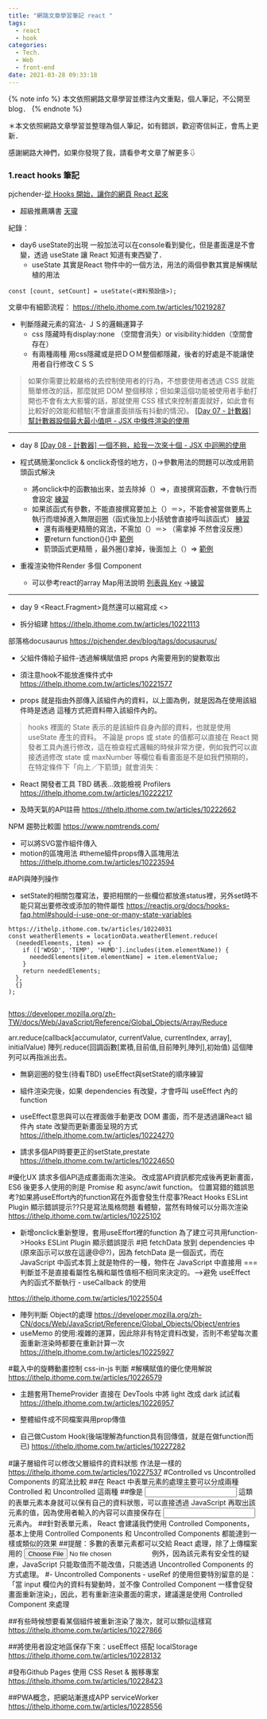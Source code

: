 ```yaml
---
title: "網路文章學習筆記 react "
tags:
  - react
  - hook
categories:
  - Tech.
  - Web
  - front-end
date: 2021-03-28 09:33:18
---
```


{% note info %} 本文依照網路文章學習並標注內文重點，個人筆記，不公開至blog． {% endnote %}


<div>＊本文依照網路文章學習並整理為個人筆記，如有錯誤，歡迎寄信糾正，會馬上更新．<p>
感謝網路大神們，如果你發現了我，請看參考文章了解更多⇩</div>


<!--more-->

### 1.react hooks 筆記
pjchender-[從 Hooks 開始，讓你的網頁 React 起來](https://ithelp.ithome.com.tw/users/20103315/ironman/2668)  
- 超級推薦購書 [天瓏](https://www.tenlong.com.tw/products/9789864345083)

紀錄：
- day6 useState的出現
一般加法可以在console看到變化，但是畫面還是不會變，透過 useState 讓 React 知道有東西變了．
  - useState 其實是React 物件中的一個方法，用法的兩個參數其實是解構賦植的用法
```
const [count, setCount] = useState(<資料預設值>);
```
文章中有細節流程：
https://ithelp.ithome.com.tw/articles/10219287


- 判斷隱藏元素的寫法- ＪＳ的邏輯運算子
  - css 隱藏時有display:none （空間會消失）or visibility:hidden（空間會存在）
  - 有兩種兩種 用css隱藏或是把ＤＯＭ整個都隱藏，後者的好處是不能讓使用者自行修改ＣＳＳ
>如果你需要比較嚴格的去控制使用者的行為，不想要使用者透過 CSS 就能簡單修改的話，那麼就把 DOM 整個移除；但如果這個功能被使用者手動打開也不會有太大影響的話，那就使用 CSS 樣式來控制畫面就好，如此會有比較好的效能和體驗(不會讓畫面排版有抖動的情況)。
[[Day 07 - 計數器] 幫計數器設個最大最小值吧 - JSX 中條件渲染的使用](https://ithelp.ithome.com.tw/articles/10219716)

----
- day 8 [[Day 08 - 計數器] 一個不夠，給我一次來十個 - JSX 中迴圈的使用](https://ithelp.ithome.com.tw/articles/10220209)
- 程式碼簡潔onclick & onclick奇怪的地方，()->參數用法的問題可以改成用箭頭函式解決
  - 將onclick中的函數抽出來，並去除掉（）=>，直接撰寫函數，不會執行而會設定
  [練習](https://github.com/yumememooo/counter-water/commit/a084004203346ad204d5d53ff7fe4868a7d452c6)
  - 如果該函式有參數，不能直接撰寫要加上（）＝>，不能會被當做要馬上執行而壞掉進入無限迴圈（函式後加上小括號會直接呼叫該函式）
  [練習](https://github.com/yumememooo/counter-water/commit/71b627e3eefdf7b7aa97b35f44588cb6437a6135)
    - 還有兩種更精簡的寫法，不需加（）＝> （需拿掉 不然會沒反應）
    - 要return function(){}中 [範例](https://github.com/yumememooo/counter-water/commit/c1fd638c3238a484f8f4fc723a1c7e8f4289231b)
    - 箭頭函式更精簡 ，最外圈{}拿掉，後面加上（）=> [範例](https://github.com/yumememooo/counter-water/commit/1ebfae46ef066765ba7145e57dd22b79a0f53cac)

- 重複渲染物件Render 多個 Component
  - 可以參考react的array Map用法說明 [列表與 Key](https://zh-hant.reactjs.org/docs/lists-and-keys.html) ->[練習](https://github.com/yumememooo/counter-water/commit/90adbbdec4100f4f49010bce5305446e1780b3e6)

-----
- day 9 <React.Fragment>竟然還可以縮寫成 <>

- 拆分組建
https://ithelp.ithome.com.tw/articles/10221113

部落格docusaurus
https://pjchender.dev/blog/tags/docusaurus/

- 父組件傳給子組件-透過解構賦值把 props 內需要用到的變數取出
- 須注意hook不能放進條件式中
https://ithelp.ithome.com.tw/articles/10221577


- props 就是指由外部傳入該組件內的資料，以上圖為例，就是因為在使用該組件時是透過 <Counter maxNumber="30" minNumber="21" startingValue="25" /> 這種方式把資料帶入該組件內的。

>hooks 裡面的 State 表示的是該組件自身內部的資料，也就是使用 useState 產生的資料。
不論是 props 或 state 的值都可以直接在 React 開發者工具內進行修改，這在檢查程式邏輯的時候非常方便，例如我們可以直接透過修改 state 或 maxNumber 等欄位看看畫面是不是如我們預期的，在特定條件下「向上／下箭頭」就會消失：

- React 開發者工具
TBD 碼表...效能檢視 Profilers
https://ithelp.ithome.com.tw/articles/10222217

- 及時天氣的API註冊
https://ithelp.ithome.com.tw/articles/10222662

NPM 趨勢比較圖
https://www.npmtrends.com/


- 可以將SVG當作組件傳入
- motion的區塊用法
#theme組件props傳入區塊用法
https://ithelp.ithome.com.tw/articles/10223594

#API與陣列操作
- setState的相關包覆寫法，要把相關的一些欄位都放進status裡，另外set時不能只寫出要修改或添加的物件屬性
https://reactjs.org/docs/hooks-faq.html#should-i-use-one-or-many-state-variables
```
https://ithelp.ithome.com.tw/articles/10224031
const weatherElements = locationData.weatherElement.reduce(
  (neededElements, item) => {
    if (['WDSD', 'TEMP', 'HUMD'].includes(item.elementName)) {
      neededElements[item.elementName] = item.elementValue;
    }
    return neededElements;
  },
  {}
);


```
https://developer.mozilla.org/zh-TW/docs/Web/JavaScript/Reference/Global_Objects/Array/Reduce

arr.reduce(callback[accumulator, currentValue, currentIndex, array], initialValue)
陣列.reduce(回調函數[累積,目前值,目前陣列,陣列],初始值)
這個陣列可以再指派出去。

- 無窮迴圈的發生(待看TBD) useEffect與setState的順序練習
- 組件渲染完後，如果 dependencies 有改變，才會呼叫 useEffect 內的 function
- useEffect意思與可以在裡面做手動更改 DOM 畫面，而不是透過讓React 組件內 state 改變而更新畫面呈現的方式
https://ithelp.ithome.com.tw/articles/10224270

- 請求多個API時要更正的setState,prestate
https://ithelp.ithome.com.tw/articles/10224650


#優化UX 請求多個API造成畫面兩次渲染。
改成當API資訊都完成後再更新畫面，ES6 後更多人使用的則是 Promise 和 async/awit function。
位置寫錯的錯誤思考?如果將useEffort內的function寫在外面會發生什麼事?React Hooks ESLint Plugin 顯示錯誤提示??只是寫法風格問題
看體驗，當然有時候可以分兩次渲染
https://ithelp.ithome.com.tw/articles/10225102

- 新增onclick重新整理，套用useEffort裡的function
為了建立可共用function->Hooks ESLint Plugin 顯示錯誤提示
#把 fetchData 放到 dependencies 中(原來函示可以放在這邊@@?)，因為 fetchData 是一個函式，而在 JavaScript 中函式本質上就是物件的一種，物件在 JavaScript 中直接用 === 判斷並不是直接看屬性名稱和屬性值相不相同來決定的。-->避免 useEffect 內的函式不斷執行 - useCallback 的使用

https://ithelp.ithome.com.tw/articles/10225504

- 陣列判斷
Object的處理
https://developer.mozilla.org/zh-CN/docs/Web/JavaScript/Reference/Global_Objects/Object/entries
- useMemo 的使用:複雜的運算，因此除非有特定資料改變，否則不希望每次畫面重新渲染時都要在重新計算一次
https://ithelp.ithome.com.tw/articles/10225927

#載入中的旋轉動畫控制 css-in-js 判斷
#解構賦值的優化使用解說
https://ithelp.ithome.com.tw/articles/10226579

- 主題套用ThemeProvider
直接在 DevTools 中將 light 改成 dark 試試看
https://ithelp.ithome.com.tw/articles/10226957

- 整體組件成不同檔案與用prop傳值
- 自己做Custom Hook(後端理解為function具有回傳值，就是在做function而已)
https://ithelp.ithome.com.tw/articles/10227282

#讓子層組件可以修改父層組件的資料狀態 作法是一樣的
https://ithelp.ithome.com.tw/articles/10227537
#Controlled vs Uncontrolled Components 的寫法比較
##在 React 中表單元素的處理主要可以分成兩種 Controlled 和 Uncontrolled 這兩種
##像是 <input /> 這類的表單元素本身就可以保有自己的資料狀態，可以直接透過 JavaScript 再取出該元素的值，因為使用者輸入的內容可以直接保存在 <input /> 元素內。
##針對表單元素， React 會建議我們使用 Controlled Components，基本上使用 Controlled Components 和 Uncontrolled Components 都能達到一樣或類似的效果
##提醒：多數的表單元素都可以交給 React 處理，除了上傳檔案用的 <input type="file" /> 例外，因為該元素有安全性的疑慮，JavaScript 只能取值而不能改值，只能透過 Uncontrolled Components 的方式處理。
#- Uncontrolled Components - useRef 的使用但要特別留意的是：「當 input 欄位內的資料有變動時，並不像 Controlled Component 一樣會促發畫面重新渲染」，因此，若有重新渲染畫面的需求，建議還是使用 Controlled Component 來處理

##有些時候想要看某個組件被重新渲染了幾次，就可以類似這樣寫
https://ithelp.ithome.com.tw/articles/10227866


##將使用者設定地區保存下來：useEffect 搭配 localStorage
https://ithelp.ithome.com.tw/articles/10228132

#發布Github Pages 使用 CSS Reset & 搬移專案
https://ithelp.ithome.com.tw/articles/10228423

##PWA概念，把網站漸進成APP serviceWorker
https://ithelp.ithome.com.tw/articles/10228556
